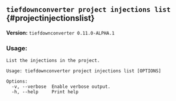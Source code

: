 ## `tiefdownconverter project injections list` {#projectinjectionslist}

**Version:** `tiefdownconverter 0.11.0-ALPHA.1`

### Usage:
```
List the injections in the project.

Usage: tiefdownconverter project injections list [OPTIONS]

Options:
  -v, --verbose  Enable verbose output.
  -h, --help     Print help
```

